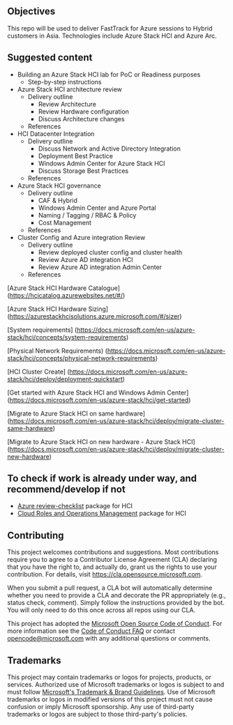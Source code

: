 ## Objectives

This repo will be used to deliver FastTrack for Azure sessions to Hybrid customers in Asia. Technologies include Azure Stack HCI and Azure Arc.

## Suggested content

- Building an Azure Stack HCI lab for PoC or Readiness purposes
  - Step-by-step instructions
- Azure Stack HCI architecture review
  - Delivery outline
    - Review Architecture
    - Review Hardware configuration
    - Discuss Architecture changes
  - References
- HCI Datacenter Integration
  - Delivery outline
    - Discuss Network and Active Directory Integration
    - Deployment Best Practice 
    - Windows Admin Center for Azure Stack HCI
    - Discuss Storage Best Practices
  - References
- Azure Stack HCI governance
  - Delivery outline
    - CAF & Hybrid
    - Windows Admin Center and Azure Portal
    - Naming / Tagging / RBAC & Policy
    - Cost Management
  - References
- Cluster Config and Azure integration Review
  - Delivery outline
    - Review deployed cluster config and cluster health
    - Review Azure AD integration HCI
    - Review Azure AD integration Admin Center
  - References

[Azure Stack HCI Hardware Catalogue] (https://hcicatalog.azurewebsites.net/#/)

[Azure Stack HCI Hardware Sizing] (https://azurestackhcisolutions.azure.microsoft.com/#/sizer)

[System requirements] (https://docs.microsoft.com/en-us/azure-stack/hci/concepts/system-requirements)

[Physical Network Requirements) (https://docs.microsoft.com/en-us/azure-stack/hci/concepts/physical-network-requirements)

[HCI Cluster Create] (https://docs.microsoft.com/en-us/azure-stack/hci/deploy/deployment-quickstart)

[Get started with Azure Stack HCI and Windows Admin Center] (https://docs.microsoft.com/en-us/azure-stack/hci/get-started)

[Migrate to Azure Stack HCI on same hardware] (https://docs.microsoft.com/en-us/azure-stack/hci/deploy/migrate-cluster-same-hardware)

[Migrate to Azure Stack HCI on new hardware - Azure Stack HCI] (https://docs.microsoft.com/en-us/azure-stack/hci/deploy/migrate-cluster-new-hardware)

## To check if work is already under way, and recommend/develop if not

- [Azure review-checklist](https://github.com/Azure/review-checklists) package for HCI
- [Cloud Roles and Operations Management](https://github.com/Azure/cloud-rolesandops) package for HCI

## Contributing

This project welcomes contributions and suggestions.  Most contributions require you to agree to a
Contributor License Agreement (CLA) declaring that you have the right to, and actually do, grant us
the rights to use your contribution. For details, visit https://cla.opensource.microsoft.com.

When you submit a pull request, a CLA bot will automatically determine whether you need to provide
a CLA and decorate the PR appropriately (e.g., status check, comment). Simply follow the instructions
provided by the bot. You will only need to do this once across all repos using our CLA.

This project has adopted the [Microsoft Open Source Code of Conduct](https://opensource.microsoft.com/codeofconduct/).
For more information see the [Code of Conduct FAQ](https://opensource.microsoft.com/codeofconduct/faq/) or
contact [opencode@microsoft.com](mailto:opencode@microsoft.com) with any additional questions or comments.

## Trademarks

This project may contain trademarks or logos for projects, products, or services. Authorized use of Microsoft 
trademarks or logos is subject to and must follow 
[Microsoft's Trademark & Brand Guidelines](https://www.microsoft.com/en-us/legal/intellectualproperty/trademarks/usage/general).
Use of Microsoft trademarks or logos in modified versions of this project must not cause confusion or imply Microsoft sponsorship.
Any use of third-party trademarks or logos are subject to those third-party's policies.
